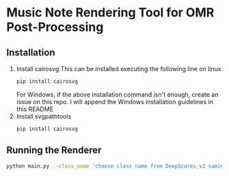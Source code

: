 # Music Note Rendering Tool for OMR Post-Processing

## Installation
1.  Install cairosvg
    This can be installed executing the following line on linux
    ```bash
    pip install cairosvg
    ```
    For Windows, if the above installation command isn't enough, create an issue on this repo. I will append the Windows installation guidelines in this README
2. Install svgpathtools
    ```bash
    pip install cairosvg
    ```
 ## Running the Renderer
```bash
python main.py --class_name 'choose class name from DeepScores_v2 naming schema' --csv_path 'path where name_uni.csv is located' --height 'target height of rendered image' --width 'target width of rendered image' --svg_path 'path where Bravura.svg is located'
```

